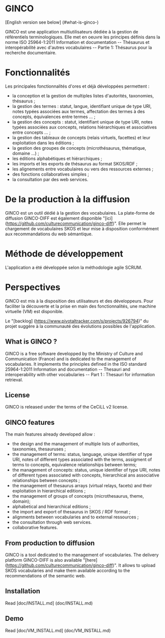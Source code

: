 GINCO
=====

[English version see below] (#what-is-ginco-)


GINCO est une application multiutilisateurs dédiée à la gestion de référentiels terminologiques. Elle met en oeuvre les principes définis dans la norme ISO 25964-1:2011 Information et documentation -- Thésaurus et interopérabilité avec d'autres vocabulaires -- Partie 1: Thésaurus pour la recherche documentaire.

# Fonctionnalités
Les principales fonctionnalités d'ores et déjà développées permettent :
* la conception et la gestion de multiples listes d'autorités, taxonomies, thésaurus ;
* la gestion des termes : statut, langue, identifiant unique de type URI, notes typées associées aux termes, affectation des termes à des concepts, équivalences entre termes ... ;
* la gestion des concepts : statut, identifiant unique de type URI, notes typées associées aux concepts, relations hiérarchiques et associatives entre concepts ... ;
* la gestion des tableaux de concepts (relais virtuels, facettes) et leur exploitation dans les éditions ;
* la gestion des groupes de concepts (microthésaurus, thématique, domaine ...) ; 
* les éditions alphabétiques et hiérarchiques ;
* les imports et les exports de thésaurus au format SKOS/RDF ; 
* les alignements entre vocabulaires ou vers des ressources externes ;
* des fonctions collaboratives simples ;
* la consultation par des web services.

# De la production à la diffusion

GINCO est un outil dédié à la gestion des vocabulaires. La plate-forme de diffusion GINCO-DIFF est également disponible "[ici] (https://github.com/culturecommunication/ginco-diff)". Elle permet le chargement de vocabulaires SKOS et leur mise à disposition conformément aux recommandations du web sémantique.

# Méthode de développement

L'application a été développée selon la méthodologie agile SCRUM.

# Perspectives

GINCO est mis à la disposition des utilisateurs et des développeurs. Pour faciliter la découverte et la prise en main des fonctionnalités, une machine virtuelle (VM) est disponible.

Le "[backlog] (https://www.pivotaltracker.com/s/projects/926794)" du projet suggère à la communauté des évolutions possibles de l'application.



What is GINCO ?
---------------

GINCO is a free software developped by the Ministry of Culture and Communication (France) and is dedicated to the management of vocabularies. It implements the principles defined in the ISO standard 25964-1:2011 Information and documentation -- Thesauri and interoperability with other vocabularies -- Part 1 : Thesauri for information retrieval.

License
-------

GINCO is released under the terms of the CeCiLL v2 license.

GINCO features
--------------
The main features already developed allow : 
- the design and the management of multiple lists of authorities, taxonomies, thesauruses ;
- the management of terms: status, language, unique identifier of type URI, notes of different types associated with the terms, assigment of terms to concepts, equivalence relationships between terms;
- the management of concepts: status, unique identifier of type URI, notes of different types associated with concepts, hierarchical ans associative relationships between concepts ;
- the management of thesaurus arrays (virtual relays, facets) and their exploitation in hierarchical editions ;
- the management of groups of concepts (microthesaurus, theme, domain);
- alphabetical and hierarchical editions ;
- the import and export of thesaurus in SKOS / RDF format ;
- alignments between vocabularies and to external ressources ;
- the consultation through web services.
- collaborative features.

From production to diffusion
----------------------------

GINCO is a tool dedicated to the management of vocabularies. The delivery platform GINCO-DIFF is also available "[here] (https://github.com/culturecommunication/ginco-diff)". It allows to upload SKOS vocabularies and make them available according to the recommendations of the semantic web.

Installation
------------

Read [doc/INSTALL.md] (doc/INSTALL.md)

Demo
----
Read [doc/VM_INSTALL.md] (doc/VM_INSTALL.md)
